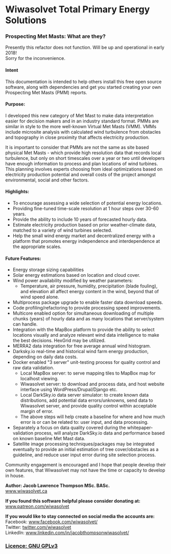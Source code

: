 # Wiwasolvet Total Primary Energy Solutions
<h3>Prospecting Met Masts: What are they?</h3>

<p>Presently this refactor does not function. Will be up and operational in early 2018! <br/>Sorry for the inconvenience.</p>
<h4>Intent</h4>
<p>This documentation is intended to help others install this free open source software, along with dependencies and get you started creating your own Prospecting Met Masts (PMM) reports.</p>

<h4>Purpose:</h4>
<p>I developed this new category of Met Mast to make data interpretation easier for decision makers and in an industry standard format. PMMs are similar in style to the more well-known Virtual Met Masts (VMM). VMMs include microsite analysis with calculated wind turbulence from obstacles and topography in close proximity that affects electricity production.</p>
<p>It is important to consider that PMMs are not the same as site based physical Met Masts - which provide high resolution data that records local turbulence, but only on short timescales over a year or two until developers have enough information to process and plan locations of wind turbines. This planning involves experts choosing from ideal optimizations based on electricity production potential and overall costs of the project amongst environmental, social and other factors.</p>

<h4>Highlights:</h4>
<ul>
<li>To encourage assessing a wide selection of potential energy locations.</li>
<li>Providing fine-tuned time-scale resolution at 1 hour steps over 30-60 years.</li>
<li>Provide the ability to include 10 years of forecasted hourly data.</li>
<li>Estimate electricity production based on prior weather-climate data, matched to a variety of wind turbines selected.</li>
<li>Help the small wind energy market and decentralized energy with a platform that promotes energy independence and interdependence at the appropriate scales.</li>
</ul>

<h4>Future Features:</h4>
<ul>
<li>Energy storage sizing capabilities</li>
<li>Solar energy estimations based on location and cloud cover.</li>
<li>Wind power availability modified by weather parameters:
<ul>
<li>Temperature, air pressure, humidity, precipitation (blade fouling), and elevation all affect energy content in the wind, beyond that of wind speed alone.</li>
</ul>
</li>
<li>Multiprocess package upgrade to enable faster data download speeds.</li>
<li>Code profiling/refactoring to provide processing speed improvements.</li>
<li>Multicore enabled option for simultaneous downloading of multiple chunks (years) of hourly data and as many locations that server/system can handle.</li>
<li>Integration with the MapBox platform to provide the ability to select locations visually and analyze relevant wind data intelligence to make the best decisions. HexGrid may be utilized.</li>
<li>MERRA2 data integration for free average annual wind histogram.</li>
<li>Darksky.io real-time and historical wind farm energy production, depending on daily data costs.</li>
<li>Docker enabled "3 server" unit-testing process for quality control and raw data validation.
<ul>
<li>Local MapBox server: to serve mapping tiles to MapBox map for localhost viewing.</li>
<li>Wiwasolvet server: to download and process data, and host website interface using WordPress/Drupal/Django etc.</li>
<li>Local DarkSky.io data server simulator: to create known data distributions, add potential data errors/unknowns, send data to Wiwasolvet server, and provide quality control within acceptable margin of error.</li>
<li>The above steps will help create a baseline for where and how much error is or can be related to: user input, and data processing.</li>
</ul>
</li>
<li>Separately a focus on data quality covered during the whitepaper-validation process, will analyze DarkSky.io data and performance based on known baseline Met Mast data.</li>
<li>Satellite image processing techniques/packages may be integrated eventually to provide an initial estimation of tree cover/obstacles as a guideline, and reduce user input error during site selection process.</li>
</ul>

<p>Community engagement is encouraged and I hope that people develop their own features, that Wiwasolvet may not have the time or capacity to develop in house.</p>

<p><strong>Author: Jacob Lawrence Thompson MSc. BASc.</strong><br/>
<a href="https://www.wiwasolvet.ca">www.wiwasolvet.ca</a></p>
<p><strong>If you found this software helpful please consider donating at:</strong><br/>
<a href="https://www.patreon.com/wiwasolvet">www.patreon.com/wiwasolvet</a></p>

<p><strong>If you would like to stay connected on social media the accounts are:</strong><br/>
Facebook: <a href="https://www.facebook.com/wiwasolvet/">www.facebook.com/wiwasolvet/</a><br/>
Twitter: <a href="http://twitter.com/wiwasolvet">twitter.com/wiwasolvet</a><br/>
LinkedIn: <a href="https://www.linkedin.com/in/jacobthompsonwiwasolvet/">www.linkedin.com/in/jacobthompsonwiwasolvet/</a></p>

<h3><a href="https://choosealicense.com/licenses/gpl-3.0/">Licence: GNU GPLv3</a></h3>